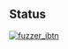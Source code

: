 ## Status

[![fuzzer_ibtn](https://catalog.flipperzero.one/application/fuzzer_ibtn/widget)](https://catalog.flipperzero.one/application/fuzzer_ibtn/page)